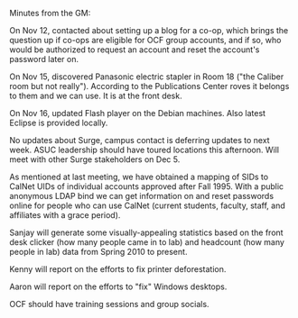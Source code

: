 Minutes from the GM:

On Nov 12, contacted about setting up a blog for a co-op, which brings
the question up if co-ops are eligible for OCF group accounts, and if
so, who would be authorized to request an account and reset the
account's password later on.

On Nov 15, discovered Panasonic electric stapler in Room 18 ("the
Caliber room but not really"). According to the Publications Center
roves it belongs to them and we can use. It is at the front desk.

On Nov 16, updated Flash player on the Debian machines. Also
latest Eclipse is provided locally.

No updates about Surge, campus contact is deferring updates to next
week. ASUC leadership should have toured locations this afternoon. Will
meet with other Surge stakeholders on Dec 5.

As mentioned at last meeting, we have obtained a mapping of SIDs to
CalNet UIDs of individual accounts approved after Fall 1995. With a
public anonymous LDAP bind we can get information on and reset passwords
online for people who can use CalNet (current students, faculty, staff,
and affiliates with a grace period).

Sanjay will generate some visually-appealing statistics based on
the front desk clicker (how many people came in to lab) and headcount
(how many people in lab) data from Spring 2010 to present.

Kenny will report on the efforts to fix printer deforestation.

Aaron will report on the efforts to "fix" Windows desktops.

OCF should have training sessions and group socials.
